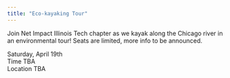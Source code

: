 ```yaml
---
title: "Eco-kayaking Tour"
---
```


Join Net Impact Illinois Tech chapter as we kayak along the Chicago river in an environmental tour! Seats are limited, more info to be announced.

Saturday, April 19th<br />
Time TBA<br />
Location TBA
